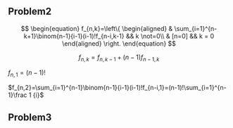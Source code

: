 ## Problem2

$$
\begin{equation}
f_{n,k}=\left\{
	\begin{aligned}
		& \sum_{i=1}^{n-k+1}\binom{n-1}{i-1}(i-1)!f_{n-i,k-1} && k \not=0\\
		& [n=0] && k = 0
	\end{aligned}
\right.
\end{equation}
$$

$$f_{n,k}=f_{n,k-1}+(n-1)f_{n-1,k}$$

$f_{n,1}=(n-1)!$

$f_{n,2}=\sum_{i=1}^{n-1}\binom{n-1}{i-1}(i-1)!f_{n-i,1}=(n-1)!\sum_{i=1}^{n-1}\frac 1 {i}$

## Problem3

